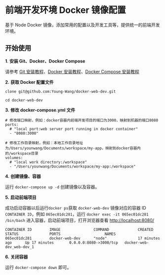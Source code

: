 # 前端开发环境 Docker 镜像配置

基于 Node Docker 镜像，添加常用的配置以及开发工具等，提供统一的前端开发环境。

## 开始使用

**1**. **安装 Git、Docker、Docker Compose**

请参考 [Git 安装教程](https://git-scm.com/book/zh/v1/%E8%B5%B7%E6%AD%A5-%E5%AE%89%E8%A3%85-Git)、[Docker 安装教程](https://docs.docker.com/v17.12/install/#time-based-release-schedule)、[Docker Compose 安装教程](https://docs.docker.com/compose/install/)

**2.** **获取 Docker 配置文件**

```
clone git@github.com:Young-Wang/docker-web-dev.git

cd docker-web-dev
```

**3.** **修改 docker-compose.yml 文件**

```
# 修改端口映射，例如：docker容器内前端开发项目的端口为3000，映射到机器的端口8080
ports:
  # "local port:web server port running in docker container"
  - "8080:3000"

# 修改工作目录映射，例如：本地工作目录地址为/Users/younwang/Documents/workspace/my-app，映射到docker容器内的/workspace目录
volumes:
  # "local work directory:/workspace"
  - "/Users/younwang/Documents/workspace/my-app:/workspace"
```

**4.** **创建镜像、容器**

运行 `docker-compose up -d` 创建镜像以及容器。

**5.** **启动前端项目**

成功启动容器以后运行`docker ps`获取 `docker-web-dev` 镜像对应的容器 ID `CONTAINER ID`，例如 `065ec01dc281`，运行 `docker exec -it 065ec01dc281 /bin/bash` 进入容器，启动前端项目，打开浏览器查看 [http://localhost:8080/](http://localhost:8080/)

```
CONTAINER ID        IMAGE               COMMAND             CREATED             STATUS              PORTS                    NAMES
065ec01dc281        docker-web-dev      "node"              17 minutes ago      Up 17 minutes       0.0.0.0:8080->3000/tcp   docker-web-dev_web-dev_1
```

**6.** **关闭容器**

运行 `docker-compose down` 即可。
